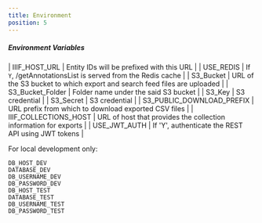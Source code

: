 ```yaml
---
title: Environment
position: 5
---
```


##### Environment Variables

| IIIF_HOST_URL | Entity IDs will be prefixed with this URL |
| USE_REDIS | If `Y`, /getAnnotationsList is served from the Redis cache |
| S3_Bucket | URL of the S3 bucket to which export and search feed files are uploaded |
| S3_Bucket_Folder | Folder name under the said S3 bucket |
| S3_Key | S3 credential |
| S3_Secret | S3 credential |
| S3_PUBLIC_DOWNLOAD_PREFIX | URL prefix from which to download exported CSV files |
| IIIF_COLLECTIONS_HOST | URL of host that provides the collection information for exports |
| USE_JWT_AUTH | If 'Y', authenticate the REST API using JWT tokens |

For local development only:
```
DB_HOST_DEV
DATABASE_DEV
DB_USERNAME_DEV
DB_PASSWORD_DEV
DB_HOST_TEST
DATABASE_TEST
DB_USERNAME_TEST
DB_PASSWORD_TEST
```
